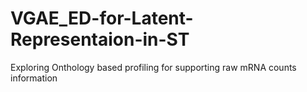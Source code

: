 # VGAE_ED-for-Latent-Representaion-in-ST
Exploring Onthology based profiling for supporting raw mRNA counts information
